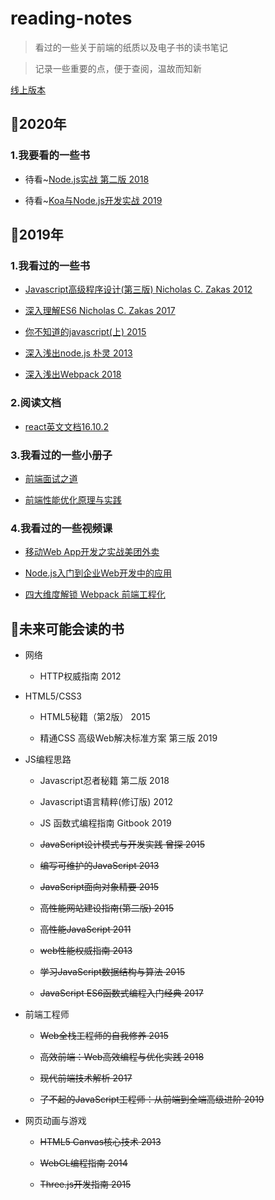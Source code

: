 # reading-notes

> 看过的一些关于前端的纸质以及电子书的读书笔记

> 记录一些重要的点，便于查阅，温故而知新

[线上版本](https://reading.xblcity.com)

## :book:2020年

### 1.我要看的一些书

- 待看~[Node.js实战 第二版 2018](https://github.com/xblcity/reading-notes/blob/master/books/node-in-action.md)

- 待看~[Koa与Node.js开发实战 2019](https://github.com/xblcity/reading-notes/blob/master/books/koa-in-action.md)

## :book:2019年

### 1.我看过的一些书

- [Javascript高级程序设计(第三版) Nicholas C. Zakas 2012](https://github.com/xblcity/reading-notes/blob/master/books/professional-javascript.md)

- [深入理解ES6 Nicholas C. Zakas 2017](https://github.com/xblcity/reading-notes/blob/master/books/understanding-es6.md)

- [你不知道的javascript(上) 2015](https://github.com/xblcity/reading-notes/blob/master/books/you-don't-know-js1.md)

- [深入浅出node.js 朴灵 2013](https://github.com/xblcity/reading-notes/blob/master/books/understanding-node.md)

- [深入浅出Webpack 2018](https://github.com/xblcity/reading-notes/blob/master/books/understanding-webpack.md)

### 2.阅读文档

- [react英文文档16.10.2](https://github.com/xblcity/reading-notes/blob/master/docs/react.md)

### 3.我看过的一些小册子

- [前端面试之道](https://github.com/xblcity/reading-notes/blob/master/booklet/fe-interview.md)

- [前端性能优化原理与实践](https://github.com/xblcity/reading-notes/blob/master/booklet/optimize-performance.md)

### 4.我看过的一些视频课

- [移动Web App开发之实战美团外卖](https://github.com/xblcity/reading-notes/blob/master/video-courses/webapp.md)

- [Node.js入门到企业Web开发中的应用](https://github.com/xblcity/reading-notes/blob/master/video-courses/node-learn.md)

- [四大维度解锁 Webpack 前端工程化](https://github.com/xblcity/reading-notes/blob/master/video-courses/webpack.md)

## :book:未来可能会读的书

- 网络

  - HTTP权威指南 2012

- HTML5/CSS3

  - HTML5秘籍（第2版） 2015

  - 精通CSS 高级Web解决标准方案 第三版 2019
  
- JS编程思路

  - Javascript忍者秘籍 第二版 2018

  - Javascript语言精粹(修订版) 2012

  - JS 函数式编程指南 Gitbook 2019

  - ~~JavaScript设计模式与开发实践 曾探 2015~~

  - ~~编写可维护的JavaScript 2013~~

  - ~~JavaScript面向对象精要 2015~~

  - ~~高性能网站建设指南(第二版) 2015~~

  - ~~高性能JavaScript 2011~~

  - ~~web性能权威指南 2013~~

  - ~~学习JavaScript数据结构与算法 2015~~

  - ~~JavaScript ES6函数式编程入门经典 2017~~
  
- 前端工程师

  - ~~Web全栈工程师的自我修养 2015~~

  - ~~高效前端：Web高效编程与优化实践 2018~~

  - ~~现代前端技术解析 2017~~

  - ~~了不起的JavaScript工程师：从前端到全端高级进阶 2019~~

- 网页动画与游戏

  - ~~HTML5 Canvas核心技术 2013~~

  - ~~WebGL编程指南 2014~~

  - ~~Three.js开发指南 2015~~
